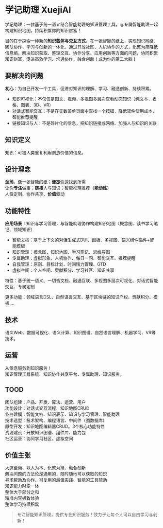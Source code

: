 # 学记助理 XuejiAI

学记助理：一款基于统一语义结合智能助理的知识管理工具，与专属智能助理一起构建知识地图，持续积累你的知识财富！

目的在于探索一种新的**知识载体与交互方式**，在一张智能的纸上，实现知识网络、团队协作、学习与创新的一体化，通过开放社区、人机协作的方式，化繁为简降低信息熵，解决知识获取、整理交互、协作分享、应用创新等方面的问题，协同积累知识财富，促进高效学习、沟通协作、融合创新！成为你的第二大脑！

## 要解决的问题

**初心**：为自己开发一个工具，促进对知识的理解、学习、融通创新、持续积累。

- 知识可视化：不仅仅是图文、视频，多视图多层次查看动态知识（纯文本、表格、图表、3D、VR）
- 对话式智能交互：不是在无数菜单页面中查找一个按钮，降低软件使用成本，智能推荐提醒
- 链接知识与人：不是碎片化的信息，把知识链接成网络、加强人与知识的关联

## 知识定义

知识：可被人类重复利用创造价值的信息。

## 设计理念

**至简**，像一张智能的纸；**便捷**快速找到所需  
让你**专注**做事；**链接**人与知识；智能推理推荐（**能动性**）   
人性定制、协作共享、**价值**驱动  

## 功能特性

**应用场景**：知识与学习管理，与智能助理协作构建知识地图（概念图、读书学习笔记、领域知识）

- 智能文档：基于上下文的对话生成式DUI、画板、多视图、语义组件插件+智能模板
- 知识管理：概念图、知识地图、学习笔记、思维导图
- 专属助理：虚拟形象、人机协作、每日一问、智能交互、推荐提醒
- 自我管理：原则、目标计划、时间精力管理、GTD
- 虚拟空间：个人空间、贡献积分、学习社区、知识共享

特性：基于统一语义、一切皆文档、融通互联、多视图多层次可视化、对话式智能交互、专属定制

更多功能：领域语言DSL、自然语言交互、基于区块链的知识产权、贡献积分、模板....

## 技术

语义Web、数据可视化、语义计算、知识图谱、自然语言理解、机器学习、VR等技术。

## 运营

从信息服务到知识服务！  
知识管理工具系统、知识协作共享平台、专属助理、知识服务。

## TOOD
团队组建：产品、开发、算法、运营、用户  
功能设计：对话式交互流程、知识地图CRUD  
业务建模：智能文档、知识表示、知识与学习管理、智能助理  
技术选型：技术架构、编程语言、中间件（图数据库）  
原型开发：知识地图编辑器CRUD。3个核心功能特性  
资源建设：开放知识图谱、组件库、能力包  
社区运营：协同学习社区、虚拟空间  

## 价值主张

大道至简、以人为本、化繁为简、融合创新  
解决问题的方法论是通用的，随时随地可以获取的知识  
寻求帮助及协作、可复用的最佳实践、智能的工具辅助  
知识能力时空一体  
整体大于部分之和  
精准内容极致体验  
整体学习持续积累  

> 专注智能知识管理，提供专业知识服务！致力于让每个人可以自由学习与创新！
